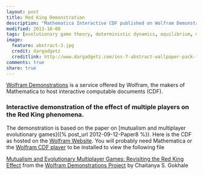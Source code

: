 ```yaml
---
layout: post
title: Red King Demonstration
description: "Mathematica Interactive CDF published on Wolfram Demonstrations"
modified: 2013-10-08
tags: [evolutionary game theory, deterministic dynamics, equilibrium, multiple players, mutualism, mathematica,wolfram]
image:
  feature: abstract-3.jpg
  credit: dargadgetz
  creditlink: http://www.dargadgetz.com/ios-7-abstract-wallpaper-pack-for-iphone-5-and-ipod-touch-retina/
comments: true
share: true  
---
```


[Wolfram Demonstrations](http://demonstrations.wolfram.com/index.html) is a service offered by Wolfram, the makers of Mathematica to host interactive computable documents (CDF). 

### Interactive demonstration of the effect of multiple players on the Red King phenomena.

The demonstration is based on the paper on [mutualism and multiplayer evolutionary games]({% post_url 2012-09-12-Paper8 %}).
Here is the CDF as hosted on the [Wolfram Website](http://demonstrations.wolfram.com/MutualismAndEvolutionaryMultiplayerGamesRevisitingTheRedKing/).
You will probably need Mathematica or the [Wolfram CDF player](http://www.wolfram.com/cdf-player/) to be installed to view the following file

<script type='text/javascript' src='http://demonstrations.wolfram.com/javascript/embed.js' ></script><script type='text/javascript'>var demoObj = new DEMOEMBED(); demoObj.run('MutualismAndEvolutionaryMultiplayerGamesRevisitingTheRedKing', '', '445', '613');</script><div id='DEMO_MutualismAndEvolutionaryMultiplayerGamesRevisitingTheRedKing'><a class='demonstrationHyperlink' href='http://demonstrations.wolfram.com/MutualismAndEvolutionaryMultiplayerGamesRevisitingTheRedKing/' target='_blank'>Mutualism and Evolutionary Multiplayer Games: Revisiting the Red King Effect</a> from the <a class='demonstrationHyperlink' href='http://demonstrations.wolfram.com/' target='_blank'>Wolfram Demonstrations Project</a> by Chaitanya S. Gokhale </div><br />